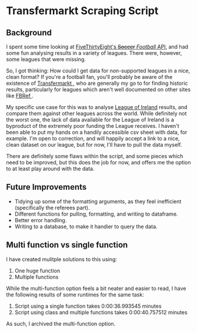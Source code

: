 <h1>Transfermarkt Scraping Script</h1>

<h2>Background</h2>
<p>I spent some time looking at <a href = 'https://github.com/fivethirtyeight/data/tree/master/soccer-spi'>FiveThirtyEight's <s>Soccer</s> <em>Football</em> API</a>,
and had some fun analysing results in a variety of leagues. There were, however, some leagues that were missing. </p>

<p>So, I got thinking: How could I get data for non-supported leagues in a nice, clean format? If you're a football fan, you'll probably be aware of the existence of 
  <a href = 'transfermarkt.com'> Transfermarkt </a>, who are generally my go to for finding historic results, particularly for leagues which aren't well documented on other sites like 
  <a href = 'fbref.com'> FBRef </a>. </p>
  
<p>My specific use case for this was to analyse <a href = 'leagueofireland.ie'> League of Ireland</a> results, and compare them against other leagues across the world. While definitely not the worst one,
  the lack of data available for the League of Ireland is a byproduct of the extremely poor funding the League receives. I haven't been able to put my hands on a handily accessible csv sheet with data,
  for example. I'm open to correction, and will happily accept a link to a nice, clean dataset on our league, but for now, I'll have to pull the data myself. </p>
  
 <p>There are definitely some flaws within the script, and some pieces which need to be improved, but this does the job for now, and offers me the option to at least play around with the data. </p>
 
<h2>Future Improvements</h2>
<ul>
  <li>Tidying up some of the formatting arguments, as they feel inefficient (specifically the referees part). </li>
  <li>Different functions for pulling, formatting, and writing to dataframe. </li>
  <li>Better error handling. </li>
  <li>Writing to a database, to make it handier to query the data. </li>
</ul>

<h2>Multi function vs single function</h2>
<p>I have created mulitple solutions to this using:</p>
<ol>
  <li>One huge function</li>
  <li>Multiple functions</li>
</ol>
<p>While the multi-function option feels a bit neater and easier to read, I have the following results of some runtimes for the same task:</p>
<ol>
  <li>Script using a single function takes 0:00:36.993545 minutes</li>
  <li>Script using class and multiple functions takes 0:00:40.757512 minutes</li>
</ol>
<p>As such, I archived the multi-function option.</p>